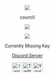 <p align="center">  
<img src="https://images-ext-2.discordapp.net/external/h0QoxQRI9rbIaSIyktsoFdQZQlEfHbuXXbxraXlRHpk/https/media.discordapp.net/attachments/971571457362649098/971943828359630949/original-4x-RIFE-RIFE3.1-50fps.gif">
</p>
<p align="center">
   council
<p align="center">  
<img src="https://komarev.com/ghpvc/?username=counci1&color=grey">
</p>
</p>
    <p align="center">
  <img src="https://discord.c99.nl/widget/theme-4/855988626944688159.png"/>
</p>
<p align="center">
Currently Missing Kay
<p align="center">
    <a href="https://discord.gg/yacht">Discord Server</a>
</p>
<p align="center">
<a href="https://www.instagram.com/counci.1/" target="_blank"><img src="https://media.discordapp.net/attachments/973725219351068733/973730764560687134/unknown.png?width=676&height=676" alt="Instagram" width="30"></a>
<a href="https://twitter.com/counci1_" target="_blank"><img src="http://assets.stickpng.com/images/580b57fcd9996e24bc43c53e.png" alt="Twitter" width="30"></a>
<a href="https://www.youtube.com/channel/UC--sP8rGqwvTP0s7M6J_xOQ" target="_blank"><img src="https://www.iconpacks.net/icons/2/free-youtube-logo-icon-2431-thumb.png" alt="Youtube" width="30"></a>

